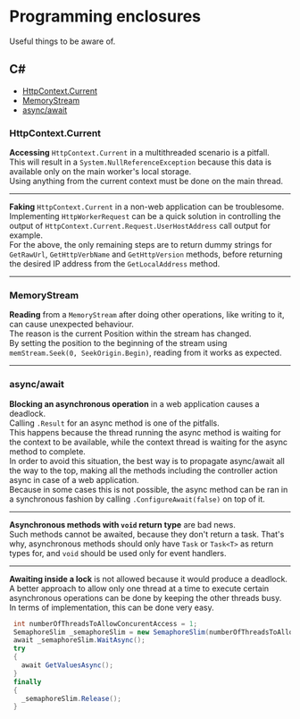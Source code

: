 # Programming enclosures  

Useful things to be aware of.
			
## C#

- [HttpContext.Current](#httpcontextcurrent)
- [MemoryStream](#memorystream)
- [async/await](#asyncawait)


### HttpContext.Current

**Accessing** `HttpContext.Current` in a multithreaded scenario is a pitfall.<br/>
This will result in a `System.NullReferenceException` because this data is available only on the main worker's local storage.<br/>
Using anything from the current context must be done on the main thread.
___

**Faking** `HttpContext.Current` in a non-web application can be troublesome.<br/>
Implementing `HttpWorkerRequest` can be a quick solution in controlling the output of `HttpContext.Current.Request.UserHostAddress` call output for example.<br/>
For the above, the only remaining steps are to return dummy strings for `GetRawUrl`, `GetHttpVerbName` and `GetHttpVersion` methods, before returning the desired IP address from the `GetLocalAddress` method.
___


### MemoryStream

**Reading** from a `MemoryStream` after doing other operations, like writing to it, can cause unexpected behaviour.<br/>
The reason is the current Position within the stream has changed.<br/>
By setting the position to the beginning of the stream using `memStream.Seek(0, SeekOrigin.Begin)`, reading from it works as expected.
___


### async/await

**Blocking an asynchronous operation** in a web application causes a deadlock.<br/>
Calling `.Result` for an async method is one of the pitfalls.<br/> 
This happens because the thread running the async method is waiting for the context to be available, while the context thread is waiting for the async method to complete.<br/>
In order to avoid this situation, the best way is to propagate async/await all the way to the top, making all the methods including the controller action async in case of a web application.<br/>
Because in some cases this is not possible, the async method can be ran in a synchronous fashion by calling `.ConfigureAwait(false)` on top of it.
___

**Asynchronous methods with `void` return type** are bad news.<br/>
Such methods cannot be awaited, because they don't return a task.
That's why, asynchronous methods should only have `Task` or `Task<T>` as return types for, and `void` should be used only for event handlers.
___

**Awaiting inside a lock** is not allowed because it would produce a deadlock.<br/>
A better approach to allow only one thread at a time to execute certain asynchronous operations can be done by keeping the other threads busy.<br/>
In terms of implementation, this can be done very easy.
```csharp
 int numberOfThreadsToAllowConcurentAccess = 1;
 SemaphoreSlim _semaphoreSlim = new SemaphoreSlim(numberOfThreadsToAllowConcurentAccess);<br/>
 await _semaphoreSlim.WaitAsync();
 try
 {
   await GetValuesAsync();
 }
 finally
 {
   _semaphoreSlim.Release();
 }
```

